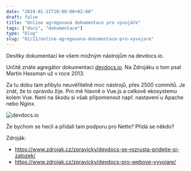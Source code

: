 ```yaml
---
date: "2019-01-21T10:00:00+02:00"
draft: false
title: "Online agregovaná dokumentace pro vývojáře"
tags: ["docs", "dokumentace"]
type: "blog"
slug: "01/21/online-agregovana-dokumentace-pro-vyvojare"
---
```


Desítky dokumentací ke všem možným nástrojům na devdocs.io.

<!--more-->

Určitě znáte agregátor dokumentací [devdocs.io](https://devdocs.io). Na Zdrojáku o tom psal Martin Hassman už v roce 2013.

Za tu dobu tam přibylo neuvěřitelně moc nástrojů, přes 2500 commitů. Je znát, že to opravdu žije. 
Pro mě hlavně o Vue.js a celkově ekosystemu kolem Vue. Není na škodu si však připomenout např. nastavení u Apache nebo Nginx. 

![][1]

Že bychom se hecli a přidali tam podporu pro Nette? Přidá se někdo?

Zdroják:

- https://www.zdrojak.cz/zpravicky/devdocs-se-rozrusta-pridejte-si-zalozek/
- https://www.zdrojak.cz/zpravicky/devdocs-pro-webove-vyvojare/


[1]: /misc/blog/2019/01/devdocs.png (devdocs.io)
